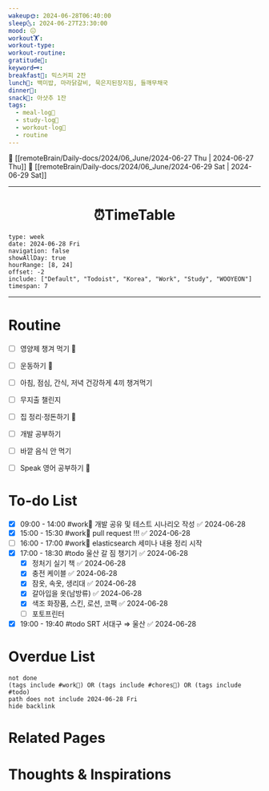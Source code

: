 ```yaml
---
wakeup🌞: 2024-06-28T06:40:00
sleep🌜: 2024-06-27T23:30:00
mood: 😐
workout🏋️: 
workout-type: 
workout-routine: 
gratitude🙏: 
keyword🗝️: 
breakfast🍳: 믹스커피 2잔
lunch🍚: 백미밥, 마라닭갈비, 묵은지된장지짐, 들깨무채국
dinner🥗: 
snack🍬: 아샷추 1잔
tags:
  - meal-log📝
  - study-log📓
  - workout-log💪
  - routine
---
```


🔺 [[remoteBrain/Daily-docs/2024/06_June/2024-06-27 Thu | 2024-06-27 Thu]]
🔻 [[remoteBrain/Daily-docs/2024/06_June/2024-06-29 Sat | 2024-06-29 Sat]]
___
<h1> <center>⏰TimeTable </center> </h1>

```gEvent
type: week
date: 2024-06-28 Fri
navigation: false
showAllDay: true
hourRange: [8, 24]
offset: -2
include: ["Default", "Todoist", "Korea", "Work", "Study", "WOOYEON"]
timespan: 7
```

--- 


# Routine 

- [ ] 영양제 챙겨 먹기 🔼 
- [ ] 운동하기 🔼
- [ ] 아침, 점심, 간식, 저녁 건강하게 4끼 챙겨먹기
- [ ] 무지출 챌린지 
- [ ] 집 정리·정돈하기 🔼
- [ ] 개발 공부하기
- [ ] 바깥 음식 안 먹기 
- [ ] Speak 영어 공부하기 🔼 


# To-do List

- [x] 09:00 - 14:00 #work💼 개발 공유 및 테스트 시나리오 작성 ✅ 2024-06-28
- [x] 15:00 - 15:30 #work💼 pull request !!! ✅ 2024-06-28
- [ ] 16:00 - 17:00 #work💼 elasticsearch 세미나 내용 정리 시작
- [x] 17:00 - 18:30 #todo 울산 갈 짐 챙기기 ✅ 2024-06-28
	- [x] 정처기 실기 책 ✅ 2024-06-28
	- [x] 충전 케이블 ✅ 2024-06-28
	- [x] 잠옷, 속옷, 생리대 ✅ 2024-06-28
	- [x] 갈아입을 옷(남방류) ✅ 2024-06-28
	- [x] 색조 화장품, 스킨, 로션, 코팩 ✅ 2024-06-28
	- [ ] 포토프린터
- [x] 19:00 - 19:40 #todo SRT 서대구 ⇒ 울산 ✅ 2024-06-28

# Overdue List
```tasks
not done
(tags include #work💼) OR (tags include #chores🧺) OR (tags include #todo)
path does not include 2024-06-28 Fri
hide backlink
```

# Related Pages



# Thoughts & Inspirations

